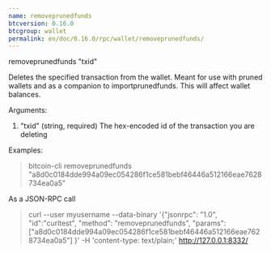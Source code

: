 ```yaml
---
name: removeprunedfunds
btcversion: 0.16.0
btcgroup: wallet
permalink: en/doc/0.16.0/rpc/wallet/removeprunedfunds/
---
```


removeprunedfunds "txid"

Deletes the specified transaction from the wallet. Meant for use with pruned wallets and as a companion to importprunedfunds. This will affect wallet balances.

Arguments:
1. "txid"           (string, required) The hex-encoded id of the transaction you are deleting

Examples:
> bitcoin-cli removeprunedfunds "a8d0c0184dde994a09ec054286f1ce581bebf46446a512166eae7628734ea0a5"

As a JSON-RPC call
> curl --user myusername --data-binary '{"jsonrpc": "1.0", "id":"curltest", "method": "removeprunedfunds", "params": ["a8d0c0184dde994a09ec054286f1ce581bebf46446a512166eae7628734ea0a5"] }' -H 'content-type: text/plain;' http://127.0.0.1:8332/


